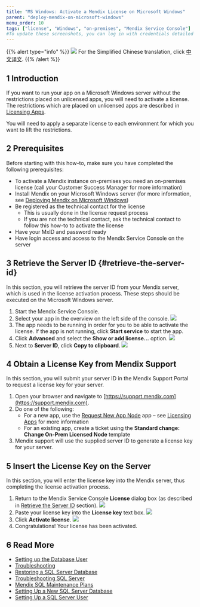 ```yaml
---
title: "MS Windows: Activate a Mendix License on Microsoft Windows"
parent: "deploy-mendix-on-microsoft-windows"
menu_order: 10
tags: ["license", "Windows", "on-premises", "Mendix Service Console"]
#To update these screenshots, you can log in with credentials detailed in How to Update Screenshots Using Team Apps.
---
```


{{% alert type="info" %}}
<img src="attachments/chinese-translation/china.png" style="display: inline-block; margin: 0" /> For the Simplified Chinese translation, click [中文译文](https://cdn.mendix.tencent-cloud.com/documentation/developerportal/activate-a-mendix-license-on-microsoft-windows.pdf).
{{% /alert %}}

## 1 Introduction

If you want to run your app on a Microsoft Windows server without the restrictions placed on unlicensed apps, you will need to activate a license. The restrictions which are placed on unlicensed apps are described in [Licensing Apps](licensing-apps-outside-mxcloud).

You will need to apply a separate license to each environment for which you want to lift the restrictions.

## 2 Prerequisites

Before starting with this how-to, make sure you have completed the following prerequisites:

* To activate a Mendix instance on-premises you need an on-premises license (call your Customer Success Manager for more information)
* Install Mendix on your Microsoft Windows server (for more information, see [Deploying Mendix on Microsoft Windows](deploy-mendix-on-microsoft-windows))
* Be registered as the technical contact for the license
    * This is usually done in the license request process
    * If you are not the technical contact, ask the technical contact to follow this how-to to activate the license
* Have your MxID and password ready
* Have login access and access to the Mendix Service Console on the server

## 3 Retrieve the Server ID {#retrieve-the-server-id}

In this section, you will retrieve the server ID from your Mendix server, which is used in the license activation process. These steps should be executed on the Microsoft Windows server.

1. Start the Mendix Service Console.
2. Select your app in the overview on the left side of the console.
    ![](attachments/activate-mendix-license-on-windows/19398813.png)
3. The app needs to be running in order for you to be able to activate the license. If the app is not running, click **Start service** to start the app.
4.  Click **Advanced** and select the **Show or add license...** option.
    ![](attachments/activate-mendix-license-on-windows/19398814.png) 
5. Next to **Server ID**, click **Copy to clipboard**.
    ![](attachments/activate-mendix-license-on-windows/19398815.png) 

## 4 Obtain a License Key from Mendix Support

In this section, you will submit your server ID in the Mendix Support Portal to request a license key for your server.

1. Open your browser and navigate to [https://support.mendix.com](https://support.mendix.com).
2. Do one of the following:
    * For a new app, use the [Request New App Node](https://newnode.mendix.com/) app – see [Licensing Apps](licensing-apps-outside-mxcloud) for more information
    * For an existing app, create a ticket using the **Standard change: Change On-Prem Licensed Node** template
3. Mendix support will use the supplied server ID to generate a license key for your server.

## 5 Insert the License Key on the Server

In this section, you will enter the license key into the Mendix server, thus completing the license activation process.

1. Return to the Mendix Service Console **License** dialog box (as described in [Retrieve the Server ID](#retrieve-the-server-id) section).
    ![](attachments/activate-mendix-license-on-windows/19398814.png) 
2. Paste your license key into the **License key** text box.
    ![](attachments/activate-mendix-license-on-windows/19398816.png) 
3.  Click **Activate license**.
    ![](attachments/activate-mendix-license-on-windows/19398817.png) 
4.  Congratulations! Your license has been activated.

## 6 Read More

*   [Setting up the Database User](setting-up-the-database-user)
*   [Troubleshooting](troubleshooting-iis)
*   [Restoring a SQL Server Database](restoring-a-sql-server-database)
*   [Troubleshooting SQL Server](troubleshooting-sql-server)
*   [Mendix SQL Maintenance Plans](mendix-sql-maintenance-plans)
*   [Setting Up a New SQL Server Database](setting-up-a-new-sql-server-database)
*   [Setting Up a SQL Server User](setting-up-a-sql-server-user)

